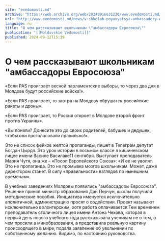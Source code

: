 ```yaml
---
site: "evedomosti.md"
archive: "https://web.archive.org/web/20240916031230/www.evedomosti.md/news/v-shkolah-poyavyatsya-ambassadory-evrosoyuza"
url: "http://www.evedomosti.md/news/v-shkolah-poyavyatsya-ambassadory-evrosoyuza"
language: ru
title: "О чем рассказывают школьникам \"амбассадоры Евросоюза\""
publication: '[[Moldavskie Vedomosti]]'
published: 2024-09-12T15:39
---
```


# О чем рассказывают школьникам "амбассадоры Евросоюза"

«Если PAS проиграет весной парламентские выборы, то через два дня в Молдове будут российские войска!».

«Если PAS проиграет, то завтра на Молдову обрушатся российские ракеты и дроны».

«Если PAS проиграет, то Россия откроет в Молдове второй фронт против Украины».

«Вы поняли? Донесите это до своих родителей, бабушек и дедушек, чтобы они проголосовали правильно!».

Это не список фейков желтой пропаганды, пишет в Телеграм депутат Богдан Цырдя. Это урок истории в восьмом классе в кишиневском лицее имени Василе Василаке11 сентября. Выступает преподаватель Мария Чутя, она же – «Посол Европейского Союза»: «И ее не уволят. Это не пропаганда. Это не промывка мозгов школьникам. Может, даже директором станет. В силу «правильности» взглядов по нынешним временам».

В учебных заведениях Молдовы появились "амбассадоры Евросоюза". Решение принял министр образования Дан Перчун, школы получили методические пособия. Инициатива именуется исключительно аполитичной, администрацию просят о содействии. Проект называют  исключительно волонтерским, хотя работа оплачивается.Тем временем преподаватель столичного лицея имени Антона Чехова, которая в первый день нового учебного года рассказывала ученикам не о том, о чем просили в минобразования, а представила реальную картину происходящего в мире, подала заявление об увольнении по собственному желанию. Видимо, по настоянию руководства.